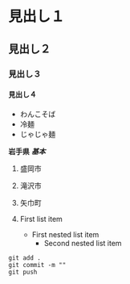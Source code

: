 # 見出し１

## 見出し２

### 見出し３

#### 見出し４
- わんこそば
- 冷麺
- じゃじゃ麺

**岩手県**
***基本***

1. 盛岡市
1. 滝沢市
1. 矢巾町

1. First list item
   - First nested list item
     - Second nested list item

```
git add .
git commit -m ""
git push
```